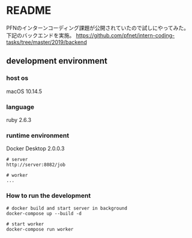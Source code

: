 # README

PFNのインターンコーディング課題が公開されていたので試しにやってみた。
下記のバックエンドを実施。
https://github.com/pfnet/intern-coding-tasks/tree/master/2019/backend

## development environment

### host os
macOS 10.14.5

### language
ruby 2.6.3

### runtime environment
Docker Desktop 2.0.0.3

```
# server
http://server:8082/job

# worker
...
```

### How to run the development

```
# docker build and start server in background
docker-compose up --build -d

# start worker
docker-compose run worker
```
